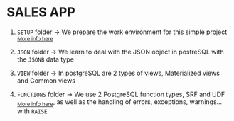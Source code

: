 # SALES APP

1. `SETUP` folder -> We prepare the work environment for this simple project <sub>[More info here](SETUP/README.md)</sub>

2. `JSON` folder -> We learn to deal with the JSON object in postreSQL with the `JSONB` data type

3. `VIEW` folder -> In postgreSQL are 2 types of views, Materialized views and Common views

4. `FUNCTIONS` folder -> We use 2 PostgreSQL function types, SRF and UDF <sub>[More info here](FUNCTIONS/SRF_UDF/README.md)</sub>,
as well as the handling of errors, exceptions, warnings... with `RAISE`
